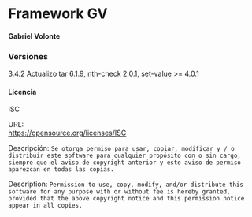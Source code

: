 # Framework GV
#### Gabriel Volonte  

### Versiones
3.4.2 Actualizo tar 6.1.9, nth-check 2.0.1, set-value >= 4.0.1

#### Licencia
ISC  

URL:  
https://opensource.org/licenses/ISC  

Descripción:
`Se otorga permiso para usar, copiar, modificar y / o distribuir este software para cualquier propósito con o sin cargo, siempre que el aviso de copyright anterior y este aviso de permiso aparezcan en todas las copias.`  

Description:
`Permission to use, copy, modify, and/or distribute this software for any purpose with or without fee is hereby granted, provided that the above copyright notice and this permission notice appear in all copies.`  